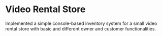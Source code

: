 # Video Rental Store

Implemented a simple console-based inventory system for a small video rental store with basic and different owner and customer functionalities.
